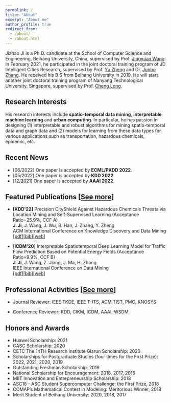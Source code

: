 ```yaml
---
permalink: /
title: "About"
excerpt: "About me"
author_profile: true
redirect_from: 
  - /about/
  - /about.html
---
```


Jiahao JI is a Ph.D. candidate at the School of Computer Science and Engineering, Beihang University, China, supervised by Prof. [Jingyuan Wang](https://www.bigscity.com/jingyuan-wang/). In February 2021, he participated in the joint doctoral training program of JD Intelligent Cities Research, supervised by Prof. [Yu Zheng](http://urban-computing.com/yuzheng) and Dr. [Junbo Zhang](https://zhangjunbo.org/). He received his B.S from Beihang University in 2019. He will start another joint doctoral training program of Nanyang Technological University, Singapore, supervised by Prof. [Cheng Long](https://personal.ntu.edu.sg/c.long/index.html).

<!-- Jiahao JI is currently seeking for job opportunities in both academia and industry. If you are interested in my research or hiring me, please feel free to <u><a href="/contact">contact me</a></u>. -->

## Research Interests

His research interests include **spatio-temporal data mining**, **interpretable machine learning** and **urban computing**. In particular, he has passion in designing (1) interpretable and robust algorithms for mining spatio-temporal data and graph data and (2) models for learning from these data types for various applications such as transportation, hazardous chemicals, epidemic, etc.

<!-- * Spatio-temporal data mining: forecasting, simulation, AI for social good (*e.g.*, transportation, hazardous chemicals, epidemic)
* Interpretable machine learning:  -->

## Recent News

<!-- * [09/2022] Serve as a PC member for **WSDM 2023**. -->
* [06/2022] One paper is accepted by **ECML/PKDD 2022**.
* [05/2022] One paper is accepted by **KDD 2022**.
* [12/2021] One paper is accepted by **AAAI 2022**.

## Featured Publications [<u><a href="/publications.html">See more</a></u>]

* **[KDD'22]** Precision CityShield Against Hazardous Chemicals Threats via Location Mining and Self-Supervised Learning (Acceptance Ratio=25.9%, CCF A)\
**J. Ji**, J. Wang, J. Wu, B. Han, J. Zhang, Y. Zheng\
ACM International Conference on Knowledge Discovery and Data Mining\
[[pdf](/files/CityShield_KDD22.pdf)][[bib](/files/CityShield_KDD22.txt)][[web](https://dl.acm.org/doi/abs/10.1145/3534678.3539028)]

* [**ICDM'20**] Interpretable Spatiotemporal Deep Learning Model for Traffic Flow Prediction Based on Potential Energy Fields (Acceptance Ratio=9.9%, CCF B)\
**J. Ji**, J. Wang, Z. Jiang, J. Ma, H. Zhang\
IEEE International Conference on Data Mining\
[[pdf](/files/STPEF_ICDM20.pdf)][[bib](/files/STPEF_ICDM20.txt)][[web](https://ieeexplore.ieee.org/document/9338315)]

## Professional Activities [<u><a href="/service.html">See more</a></u>]

* Journal Reviewer: IEEE TKDE, IEEE T-ITS, ACM TIST, PMC, KNOSYS

* Conference Reviewer: KDD, CIKM, ICDM, AAAI, WSDM

## Honors and Awards

* Huawei Scholarship: 2021
* CASC Scholarship: 2020
* CETC The 14TH Research Institute Glarun Scholarship: 2020
* Scholarships for Postgraduate Studies (four times for the First Prize): 2022, 2021, 2020, 2019
* Outstanding Freshman Scholarship: 2019
* National Scholarship for Encouragement: 2018, 2017, 2016
* MIIT Innovation and Entrepreneurship Scholarship: 2018
* ASC18 - ASC Student Supercomputer Challenge: the First Prize, 2018
* COMAP’s Mathematical Contest in Modeling: Meritorious Winner, 2018
* Merit Student of Beihang University: 2020, 2018, 2017

<!-- ## Collaborators

I am really honored to work with my best friends (in alphabetical order):
* [Chao Huang](https://sites.google.com/view/chaoh), University of Hong Kong
*  -->